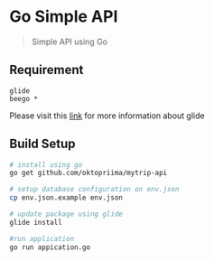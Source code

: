 # Go Simple API

> Simple API using Go

## Requirement
```
glide
beego *
```
Please visit this [link](https://glide.sh/) for more information about glide


## Build Setup

``` bash
# install using go
go get github.com/oktopriima/mytrip-api

# setup database configuration on env.json
cp env.json.example env.json

# update package using glide
glide install

#run application
go run appication.go
```
